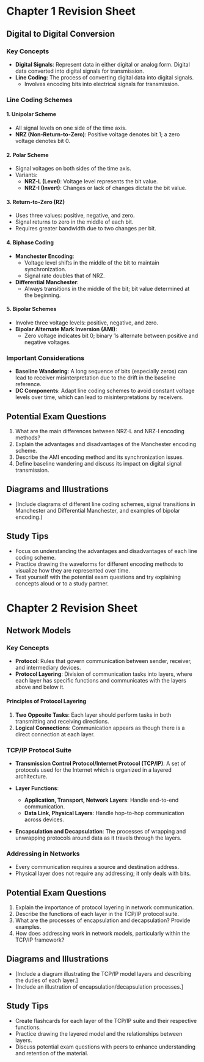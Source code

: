 # Chapter 1 Revision Sheet

## Digital to Digital Conversion

### Key Concepts

- **Digital Signals**: Represent data in either digital or analog form. Digital data converted into digital signals for transmission.
- **Line Coding**: The process of converting digital data into digital signals.
  - Involves encoding bits into electrical signals for transmission.

### Line Coding Schemes

#### 1. **Unipolar Scheme**
- All signal levels on one side of the time axis.
- **NRZ (Non-Return-to-Zero)**: Positive voltage denotes bit 1; a zero voltage denotes bit 0.

#### 2. **Polar Scheme**
- Signal voltages on both sides of the time axis.
- Variants:
  - **NRZ-L (Level)**: Voltage level represents the bit value.
  - **NRZ-I (Invert)**: Changes or lack of changes dictate the bit value.

#### 3. **Return-to-Zero (RZ)**
- Uses three values: positive, negative, and zero.
- Signal returns to zero in the middle of each bit.
- Requires greater bandwidth due to two changes per bit.

#### 4. **Biphase Coding**
- **Manchester Encoding**: 
  - Voltage level shifts in the middle of the bit to maintain synchronization.
  - Signal rate doubles that of NRZ.
- **Differential Manchester**: 
  - Always transitions in the middle of the bit; bit value determined at the beginning.
  
#### 5. **Bipolar Schemes**
- Involve three voltage levels: positive, negative, and zero.
- **Bipolar Alternate Mark Inversion (AMI)**:
  - Zero voltage indicates bit 0; binary 1s alternate between positive and negative voltages.

### Important Considerations
- **Baseline Wandering**: A long sequence of bits (especially zeros) can lead to receiver misinterpretation due to the drift in the baseline reference.
- **DC Components**: Adapt line coding schemes to avoid constant voltage levels over time, which can lead to misinterpretations by receivers.

## Potential Exam Questions

1. What are the main differences between NRZ-L and NRZ-I encoding methods?
2. Explain the advantages and disadvantages of the Manchester encoding scheme.
3. Describe the AMI encoding method and its synchronization issues.
4. Define baseline wandering and discuss its impact on digital signal transmission.

## Diagrams and Illustrations
- [Include diagrams of different line coding schemes, signal transitions in Manchester and Differential Manchester, and examples of bipolar encoding.)

## Study Tips
- Focus on understanding the advantages and disadvantages of each line coding scheme.
- Practice drawing the waveforms for different encoding methods to visualize how they are represented over time.
- Test yourself with the potential exam questions and try explaining concepts aloud or to a study partner.

# Chapter 2 Revision Sheet

## Network Models

### Key Concepts

- **Protocol**: Rules that govern communication between sender, receiver, and intermediary devices.
- **Protocol Layering**: Division of communication tasks into layers, where each layer has specific functions and communicates with the layers above and below it.
  
#### Principles of Protocol Layering
1. **Two Opposite Tasks**: Each layer should perform tasks in both transmitting and receiving directions.
2. **Logical Connections**: Communication appears as though there is a direct connection at each layer.

### TCP/IP Protocol Suite

- **Transmission Control Protocol/Internet Protocol (TCP/IP)**: A set of protocols used for the Internet which is organized in a layered architecture.
- **Layer Functions**:
  - **Application, Transport, Network Layers**: Handle end-to-end communication.
  - **Data Link, Physical Layers**: Handle hop-to-hop communication across devices.
  
- **Encapsulation and Decapsulation**: The processes of wrapping and unwrapping protocols around data as it travels through the layers.

### Addressing in Networks
- Every communication requires a source and destination address.
- Physical layer does not require any addressing; it only deals with bits.

## Potential Exam Questions

1. Explain the importance of protocol layering in network communication.
2. Describe the functions of each layer in the TCP/IP protocol suite.
3. What are the processes of encapsulation and decapsulation? Provide examples.
4. How does addressing work in network models, particularly within the TCP/IP framework?

## Diagrams and Illustrations
- [Include a diagram illustrating the TCP/IP model layers and describing the duties of each layer.]
- [Include an illustration of encapsulation/decapsulation processes.]

## Study Tips
- Create flashcards for each layer of the TCP/IP suite and their respective functions.
- Practice drawing the layered model and the relationships between layers.
- Discuss potential exam questions with peers to enhance understanding and retention of the material.